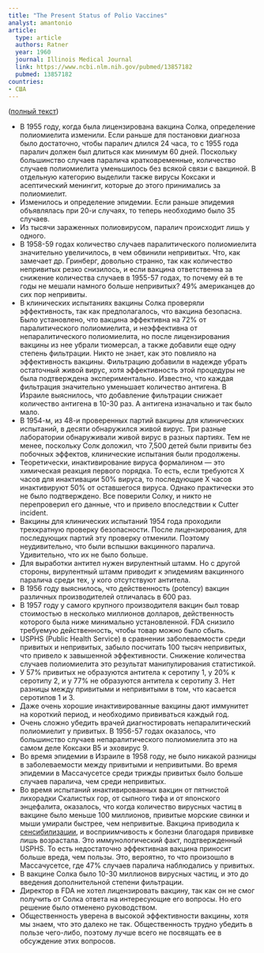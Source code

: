 ```yaml
---
title: "The Present Status of Polio Vaccines"
analyst: amantonio
article:
  type: article
  authors: Ratner
  year: 1960
  journal: Illinois Medical Journal
  link: https://www.ncbi.nlm.nih.gov/pubmed/13857182
  pubmed: 13857182
countries:
- США
---
```


 ([полный текст](https://vaccination-information-portal.com/wp-content/uploads/2017/06/ratner_1960.pdf))
- В 1955 году, когда была лицензирована вакцина Солка, определение полиомиелита изменили. Если раньше для постановки диагноза было достаточно, чтобы паралич длился 24 часа, то с 1955 года паралич должен был длиться как минимум 60 дней. Поскольку большинство случаев паралича кратковременные, количество случаев полиомиелита уменьшилось без всякой связи с вакциной. В отдельную категорию выделили также вирусы Коксаки и асептический менингит, которые до этого принимались за полиомиелит.
- Изменилось и определение эпидемии. Если раньше эпидемия объявлялась при 20-и случаях, то теперь необходимо было 35 случаев.
- Из тысячи зараженных полиовирусом, паралич происходит лишь у одного.
- В 1958-59 годах количество случаев паралитического полиомиелита значительно увеличилось, в чем обвинили непривитых. Что, как замечает др. Гринберг, довольно странно, так как количество непривитых резко снизилось, и если вакцина ответственна за снижение количества случаев в 1955-57 годах, то почему ей в те годы не мешали намного больше непривитых? 49% американцев до сих пор непривиты.
- В клинических испытаниях вакцины Солка проверяли эффективность, так как предполагалось, что вакцина безопасна. Было установлено, что вакцина эффективна на 72% от паралитического полиомиелита, и неэффективна от непаралитического полиомиелита, но после лицензирования вакцины из нее убрали тиомерсал, а также добавили еще одну степень фильтрации. Никто не знает, как это повлияло на эффективность вакцины. Фильтрацию добавили в надежде убрать остаточный живой вирус, хотя эффективность этой процедуры не была подтверждена экспериментально. Известно, что каждая фильтрация значительно уменьшает количество антигена. В Израиле выяснилось, что добавление фильтрации снижает количество антигена в 10-30 раз. А антигена изначально и так было мало.
- В 1954-м, из 48-и проверенных партий вакцины для клинических испытаний, в десяти обнаружился живой вирус. Три разные лаборатории обнаруживали живой вирус в разных партиях. Тем не менее, поскольку Солк доложил, что 7,500 детей были привиты без побочных эффектов, клинические испытания были продолжены.
- Теоретически, инактивирование вируса формалином — это химическая реакция первого порядка. То есть, если требуются Х часов для инактивации 50% вируса, то последующие Х часов инактивируют 50% от оставшегося вируса. Однако практически это не было подтверждено. Все поверили Солку, и никто не перепроверил его данные, что и привело впоследствии к Cutter incident.
- Вакцины для клинических испытаний 1954 года проходили трехкратную проверку безопасности. После лицензирования, для последующих партий эту проверку отменили. Поэтому неудивительно, что были вспышки вакцинного паралича. Удивительно, что их не было больше.
- Для выработки антител нужен вирулентный штамм. Но с другой стороны, вирулентный штамм приводит к эпидемиям вакцинного паралича среди тех, у кого отсутствуют антитела.
- В 1956 году выяснилось, что действенность (potency) вакцин различных производителей отличалась в 600 раз.
- В 1957 году у самого крупного производителя вакцин был товар стоимостью в несколько миллионов долларов, действенность которого была ниже минимально установленной. FDA снизило требуемую действенность, чтобы товар можно было сбыть.
- USPHS (Public Health Service) в сравнении заболеваемости среди привитых и непривитых, забыло посчитать 100 тысяч непривитых, что привело к завышенной эффективности. Снижение количества случаев полиомиелита это результат манипулирования статистикой.
- У 57% привитых не образуются антитела к серотипу 1, у 20% к серотипу 2, и у 77% не образуются антитела к серотипу 3. Нет разницы между привитыми и непривитыми в том, что касается серотипов 1 и 3.
- Даже очень хорошие инактивированные вакцины дают иммунитет на короткий период, и необходимо прививаться каждый год.
- Очень сложно убедить врачей диагностировать непаралитический полиомиелит у привитых. В 1956-57 годах оказалось, что большинство случаев непаралитического полиомиелита это на самом деле Коксаки B5 и эховирус 9.
- Во время эпидемии в Израиле в 1958 году, не было никакой разницы в заболеваемости между привитыми и непривитыми. Во время эпидемии в Массачусетсе среди трижды привитых было больше случаев паралича, чем среди непривитых.
- Во время испытаний инактивированных вакцин от пятнистой лихорадки Скалистых гор, от сыпного тифа и от японского энцефалита, оказалось, что когда количество вирусных частиц в вакцине было меньше 100 миллионов, привитые морские свинки и мыши умирали быстрее, чем непривитые. Вакцина приводила к [сенсибилизации](https://ru.wikipedia.org/wiki/Сенсибилизация_(иммунология)), и восприимчивость к болезни благодаря прививке лишь возрастала. Это иммунологический факт, подтвержденный USPHS. То есть недостаточно эффективная вакцина приносит больше вреда, чем пользы. Это, вероятно, то что произошло в Массачусетсе, где 47% случаев паралича наблюдались у привитых.
- В вакцине Солка было 10-30 миллионов вирусных частиц, и это до введения дополнительной степени фильтрации.
- Директор в FDA не хотел лицензировать вакцину, так как он не смог получить от Солка ответа на интересующие его вопросы. Но его решение было отменено руководством.
- Общественность уверена в высокой эффективности вакцины, хотя мы знаем, что это далеко не так. Общественность трудно убедить в пользе чего-либо, поэтому лучше всего не посвящать ее в обсуждение этих вопросов.
